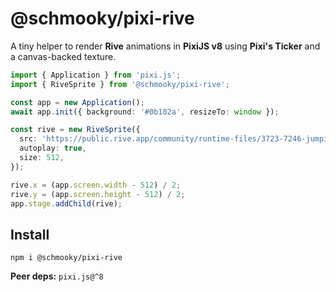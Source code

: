 
# @schmooky/pixi-rive

A tiny helper to render **Rive** animations in **PixiJS v8** using **Pixi's Ticker** and a canvas-backed texture.

```ts
import { Application } from 'pixi.js';
import { RiveSprite } from '@schmooky/pixi-rive';

const app = new Application();
await app.init({ background: '#0b102a', resizeTo: window });

const rive = new RiveSprite({
  src: 'https://public.rive.app/community/runtime-files/3723-7246-jumping-fox.riv',
  autoplay: true,
  size: 512,
});

rive.x = (app.screen.width - 512) / 2;
rive.y = (app.screen.height - 512) / 2;
app.stage.addChild(rive);
```

## Install

```
npm i @schmooky/pixi-rive
```

**Peer deps:** `pixi.js@^8`

